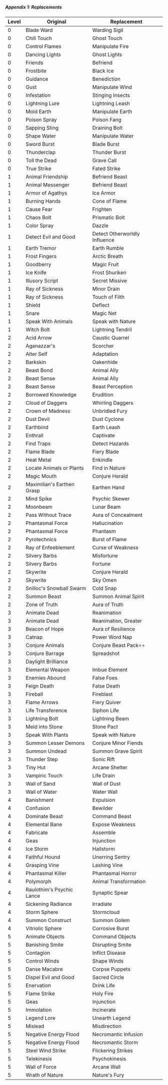 ##### Appendix 1: Replacements

|Level	|Original	|Replacement|
|---|---|---|
|0	|Blade Ward	|Warding Sigil|
|0	|Chill Touch	|Ghost Touch|
|0	|Control Flames	|Manipulate Fire|
|0	|Dancing Lights	|Ghost Lights|
|0	|Friends	|Befriend|
|0	|Frostbite	|Black Ice|
|0	|Guidance	|Benediction|
|0	|Gust	|Manipulate Wind|
|0	|Infestation	|Stinging Insects|
|0	|Lightning Lure	|Lightning Leash|
|0	|Mold Earth	|Manipulate Earth|
|0	|Poison Spray	|Poison Fang|
|0	|Sapping Sting	|Draining Bolt|
|0	|Shape Water	|Manipulate Water|
|0	|Sword Burst	|Blade Burst|
|0	|Thunderclap	|Thunder Burst|
|0	|Toll the Dead	|Grave Call|
|0	|True Strike	|Fated Strike|
|1	|Animal Friendship	|Befriend Beast|
|1	|Animal Messenger	|Befriend Beast|
|1	|Armor of Agathys	|Ice Armor|
|1	|Burning Hands	|Cone of Flame|
|1	|Cause Fear	|Frighten|
|1	|Chaos Bolt	|Prismatic Bolt|
|1	|Color Spray	|Dazzle|
|1	|Detect Evil and Good	|Detect Otherworldly Influence|
|1	|Earth Tremor	|Earth Rumble|
|1	|Frost Fingers	|Arctic Breath|
|1	|Goodberry	|Magic Fruit|
|1	|Ice Knife	|Frost Shuriken|
|1	|Illusory Script	|Secret Missive|
|1	|Ray of Sickness	|Minor Drain|
|1	|Ray of Sickness	|Touch of Filth|
|1	|Shield	|Deflect|
|1	|Snare	|Magic Net|
|1	|Speak With Animals	|Speak with Nature|
|1	|Witch Bolt	|Lightning Tendril|
|2	|Acid Arrow	|Caustic Quarrel|
|2	|Aganazzar's |Scorcher	|Stream of Flame|
|2	|Alter Self	|Adaptation|
|2	|Barkskin	|Oakenhide|
|2	|Beast Bond	|Animal Ally|
|2	|Beast Sense	|Animal Ally|
|2	|Beast Sense	|Beast Perception|
|2	|Borrowed Knowledge	|Erudition|
|2	|Cloud of Daggers	|Whirling Daggers|
|2	|Crown of Madness	|Unbridled Fury|
|2	|Dust Devil	|Dust Cyclone|
|2	|Earthbind	|Earth Leash|
|2	|Enthrall	|Captivate|
|2	|Find Traps	|Detect Hazards|
|2	|Flame Blade	|Fiery Blade|
|2	|Heat Metal	|Enkindle|
|2	|Locate Animals or Plants	|Find in Nature|
|2	|Magic Mouth	|Conjure Herald|
|2	|Maximilian's Earthen Grasp	|Earthen Hand|
|2	|Mind Spike	|Psychic Skewer|
|2	|Moonbeam	|Lunar Beam|
|2	|Pass Without Trace	|Aura of Concealment|
|2	|Phantasmal Force	|Hallucination|
|2	|Phantasmal Force	|Phantasm|
|2	|Pyrotechnics	|Burst of Flame|
|2	|Ray of Enfeeblement	|Curse of Weakness|
|2	|Silvery Barbs	|Misfortune|
|2	|Silvery Barbs	|Fortune|
|2	|Skywrite	|Conjure Herald|
|2	|Skywrite	|Sky Omen|
|2	|Snilloc's Snowball Swarm	|Cold Snap|
|2	|Summon Beast	|Summon Animal Spirit|
|2	|Zone of Truth	|Aura of Truth|
|3	|Animate Dead	|Reanimation|
|3	|Animate Dead	|Reanimation, Greater|
|3	|Beacon of Hope	|Aura of Resilience|
|3	|Catnap	|Power Word Nap|
|3	|Conjure Animals	|Conjure Beast Pack÷÷
|3	|Conjure Barrage	|Spreadshot|
|3	|Daylight	Brilliance
|3	|Elemental Weapon	|Imbue Element|
|3	|Enemies Abound	|False Foes|
|3	|Feign Death	|False Death|
|3	|Fireball	|Fireblast|
|3	|Flame Arrows	|Fiery Quiver|
|3	|Life Transference	|Siphon Life|
|3	|Lightning Bolt	|Lightning Beam|
|3	|Meld into Stone	|Stone Pact|
|3	|Speak With Plants	|Speak with Nature|
|3	|Summon Lesser Demons	|Conjure Minor Fiends|
|3	|Summon Undead	|Summon Grave Spirit|
|3	|Thunder Step	|Sonic Rift|
|3	|Tiny Hut	|Arcane Shelter|
|3	|Vampiric Touch	|Life Drain|
|3	|Wall of Sand	|Wall of Dust|
|3	|Wall of Water	|Water Wall|
|4	|Banishment	|Expulsion|
|4	|Confusion	|Bewilder|
|4	|Dominate Beast	|Command Beast|
|4	|Elemental Bane	|Expose Weakness|
|4	|Fabricate	|Assemble|
|4	|Geas	|Injunction|
|4	|Ice Storm	|Hailstorm|
|4	|Faithful Hound	|Unerring Sentry|
|4	|Grasping Vine	|Lashing Vine|
|4	|Phantasmal Killer	|Phantasmal Horror|
|4	|Polymorph	|Animal Transformation|
|4	|Raulothim's Psychic Lance	|Synaptic Spear|
|4	|Sickening Radiance	|Irradiate|
|4	|Storm Sphere	|Stormcloud|
|4	|Summon Construct	|Summon Golem|
|4	|Vitriolic Sphere	|Corrosive Burst|
|5	|Animate Objects	|Command Objects|
|5	|Banishing Smite	|Disrupting Smite|
|5	|Contagion	|Inflict Disease|
|5	|Control Winds	|Shape Winds|
|5	|Danse Macabre	|Corpse Puppets|
|5	|Dispel Evil and Good	|Sacred Circle|
|5	|Enervation	|Drink Life|
|5	|Flame Strike	|Holy Fire|
|5	|Geas	|Injunction|
|5	|Immolation	|Incinerate|
|5	|Legend Lore	|Unearth Legend|
|5	|Mislead	|Misdirection|
|5	|Negative Energy Flood	|Necromantic Infusion|
|5	|Negative Energy Flood	|Necromantic Storm|
|5	|Steel Wind Strike	|Flickering Strikes|
|5	|Telekinesis	|Psychokinesis|
|5	|Wall of Force	|Arcane Wall|
|5	|Wrath of Nature	|Nature's Fury|
